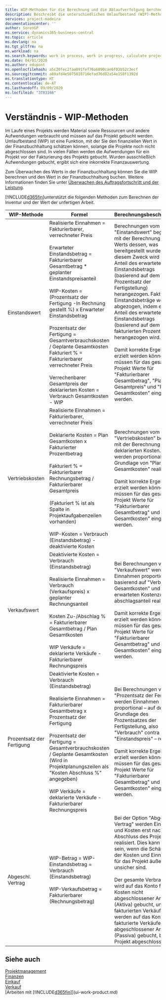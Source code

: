 ```yaml
---
title: WIP-Methoden für die Berechnung und die Ablaufverfolgung berchnen und aufzeichnen | Microsoft Docs.
description: Beschreibt die unterschiedlichen Umlaufbestand (WIP)-Methoden, die verwendet werden können, um Finanzdaten für Projekte zu senden und zu überwachen, die im Umlaufbestand sind.
services: project-madeira
documentationcenter: ''
author: SorenGP
ms.service: dynamics365-business-central
ms.topic: article
ms.devlang: na
ms.tgt_pltfrm: na
ms.workload: na
ms.search.keywords: work in process, work in progress, calculate project WIP
ms.date: 04/01/2020
ms.author: edupont
ms.openlocfilehash: a5c20fec2faa891fef76a6890cae6f03b52c3ecf
ms.sourcegitcommit: a80afd4e5075018716efad76d82a54e158f1392d
ms.translationtype: HT
ms.contentlocale: de-AT
ms.lasthandoff: 09/09/2020
ms.locfileid: "3783166"
---
```

# <a name="understanding-wip-methods"></a>Verständnis - WIP-Methoden
Im Laufe eines Projekts werden Material sowie Ressourcen und andere Aufwendungen verbraucht und müssen auf das Projekt gebucht werden. Umlaufbestand (WIP) ist eine Funktion, mit der Sie den finanziellen Wert in der Finanzbuchhaltung schätzen können, solange die Projekte noch nicht abgeschlossen sind. In vielen Fällen werden die Aufwendungen für ein Projekt vor der Fakturierung des Projekts gebucht. Wurden ausschließlich Aufwendungen gebucht, ergibt sich eine inkorrekte Finanzauswertung.

Zum Überwachen des Werts in der Finanzbuchhaltung können Sie die WIP berechnen und den Wert in der Finanzbuchhaltung buchen. Weitere Informationen finden Sie unter [Überwachen des Auftragsfortschritt und der Leistung](projects-how-monitor-progress-performance.md).

[!INCLUDE[d365fin](includes/d365fin_md.md)]unterstützt die folgenden Methoden zum Berechnen der Inventur und der Wert der unfertigen Arbeit.

| WIP-Methode | Formel | Berechnungsbeschreibung |
| --- | --- | --- |
| Einstandswert |Realisierte Einnahmen = Fakturierbarer, verrechneter Preis<br /><br /> Erwarteter Einstandsbetrag = Fakturierbarer Gesamtbetrag * geplanter Einstandspreisanteil<br /><br /> WIP-Kosten = (Prozentsatz der Fertigung -In Rechnung gestellt %) x Erwarteter Einstandsbetrag<br /><br /> Prozentsatz der Fertigung = Gesamtverbrauchskosten / Geplante Gesamtkosten<br /> Fakturiert % = Fakturierbarer verrechneter Preis<br /><br /> Verrechenbarer Gesamtpreis der deklarierten Kosten = Verbrauch Gesamtkosten - WIP |Berechnungen vom Typ "Einstandswert" beginnen mit der Berechnung des Werts dessen, was bereitgestellt wurde. Zu diesem Zweck wird ein Anteil des erwarteten Einstandsbetrags (basierend auf dem Prozentsatz der Fertigstellung) herangezogen. Fakturierte Einstandsbeträge werden abgezogen, indem ein Anteil des erwarteten Einstandsbetrags (basierend auf dem fakturierten Prozentsatz) herangezogen wird.<br /><br /> Damit korrekte Ergebnisse erzielt werden können, müssen für das gesamte Projekt Werte für "Fakturierbarer Gesamtbetrag", "Plan Gesamtpreis" und "Plan Gesamtkosten" eingegeben werden. |
| Vertriebskosten |Realisierte Einnahmen = Fakturierbarer, verrechneter Preis<br /><br /> Deklarierte Kosten = Plan Gesamtkosten x Fakturierter Prozentbetrag<br /><br /> Fakturiert % = Fakturierbarer Rechnungsbetrag / Fakturierbarer Gesamtpreis<br /><br /> (Fakturiert % ist als Spalte in Projektaufgabenzeilen vorhanden)<br /><br /> WIP-Kosten = Verbrauch (Einstandsbetrag) - deaktivierte Kosten |Berechnungen vom Typ "Vertriebskosten" beginnen mit der Berechnung der deklarierten Kosten. Kosten werden proportional auf der Grundlage von "Plan Gesamtkosten" realisiert.<br /><br /> Damit korrekte Ergebnisse erzielt werden können, müssen für das gesamte Projekt Werte für "Fakturierbarer Gesamtbetrag" und "Plan Gesamtkosten" eingegeben werden. |
| Verkaufswert |Deaktivierte Kosten = Verbrauch (Einstandsbetrag)<br /><br /> Realisierte Einnahmen = Verbrauch (Verkaufspreis) x geplanter Rechnungsanteil<br /><br /> Kosten Zu-/Abschlag % = Fakturierbarer Gesamtbetrag / Plan Gesamtkosten<br /><br /> WIP Verkäufe = deklarierte Verkäufe - Fakturierbarer Rechnungspreis |Bei Berechnungen vom Typ "Verkaufswert" werden die Einnahmen proportional basierend auf "Verbrauch Gesamtkosten" und dem erwarteten Kostenzu-/-abschlagsanteil realisiert.<br /><br /> Damit korrekte Ergebnisse erzielt werden können, müssen für das gesamte Projekt Werte für "Fakturierbarer Gesamtbetrag" und "Plan Gesamtkosten" eingegeben werden. |
| Prozentsatz der Fertigung |Deaktivierte Kosten = Verbrauch (Einstandsbetrag)<br /><br /> Realisierte Einnahmen = Fakturierbarer Gesamtbetrag x Prozentsatz der Fertigung<br /><br /> Prozentsatz der Fertigung = Gesamtverbrauchskosten / Geplante Gesamtkosten<br /> (Wird in Projektplanungszeilen als "Kosten Abschluss %" angegeben)<br /><br /> WIP Verkäufe = deklarierte Verkäufe - Fakturierbarer Rechnungspreis |Bei Berechnungen vom Typ "Prozentsatz der Fertigung" werden Einnahmen proportional – auf der Grundlage des Prozentsatzes der Fertigstellung, also "Verbrauch" contra "Einstandspreis" – realisiert.<br /><br /> Damit korrekte Ergebnisse erzielt werden können, müssen für das gesamte Projekt Werte für "Fakturierbarer Gesamtbetrag" und "Plan Gesamtkosten" eingegeben werden. |
| Abgeschl. Vertrag |WIP-Betrag = WIP-Einstandsbetrag = Verbrauch (Einstandsbetrag)<br /><br /> WIP-Verkaufsbetrag = Fakturierbarer (Rechnungsbetrag) |Bei der Option "Abgeschl. Vertrag" werden Einnahmen und Kosten erst nach Abschluss des Projekts realisiert. Dies kann nützlich sein, wenn die Schätzungen der Kosten und Einnahmen für das Projekt äußerst unsicher sind.<br /><br /> Der gesamte Verbrauch wird auf das Konto für Kosten nicht abgeschlossener Arbeiten (Aktiva) gebucht, und alle fakturierten Verkäufe werden auf das Konto für fakturierte Verkäufe nicht abgeschlossener Arbeiten (Passiva) gebucht, bis das Projekt abgeschlossen ist. |

## <a name="see-also"></a>Siehe auch
[Projektmanagement](projects-manage-projects.md)  
[Finanzen](finance.md)  
[Einkauf](purchasing-manage-purchasing.md)         
[Verkauf](sales-manage-sales.md)      
[Arbeiten mit [!INCLUDE[d365fin](includes/d365fin_md.md)]](ui-work-product.md)  
